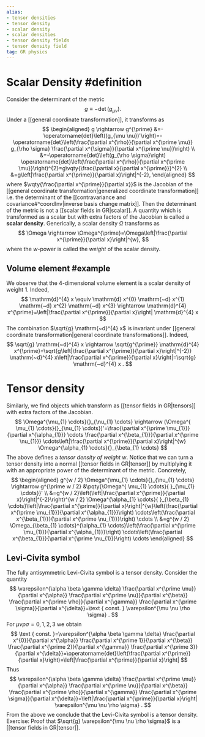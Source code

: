 ```yaml
---
alias:
- tensor densities
- tensor density
- scalar density
- scalar densities
- tensor density fields
- tensor density field
tag: GR physics
---
```

# Scalar Density #definition 
Consider the determinant of the metric
$$
g \equiv-\operatorname{det}\left(g_{\mu \nu}\right) .
$$
Under a [[general coordinate transformation]], it transforms as
$$
\begin{aligned}
g \rightarrow g^{\prime} &=-\operatorname{det}\left((g_{\mu \nu})'\right)=-\operatorname{det}\left(\frac{\partial x^{\rho}}{\partial x^{\prime \mu}} g_{\rho \sigma} \frac{\partial x^{\sigma}}{\partial x^{\prime \nu}}\right) \\
&=-\operatorname{det}\left(g_{\rho \sigma}\right) \operatorname{det}\left(\frac{\partial x^{\rho}}{\partial x^{\prime \mu}}\right)^{2}=g\vqty{\frac{\partial x}{\partial x^{\prime}}}^{2} \\
&=g\left|\frac{\partial x^{\prime}}{\partial x}\right|^{-2},
\end{aligned}
$$
where $\vqty{\frac{\partial x^{\prime}}{\partial x}}$ is the Jacobian of the [[general coordinate transformation|generalized coordinate transformation]] i.e. the determinant of the [[contravariance and covariance#^coordInv|inverse basis change matrix]]. Then the determinant of the metric is not a [[scalar fields in GR|scalar]]. A quantity which is transformed as a scalar but with extra factors of the Jacobian is called a **scalar density**. Generically, a scalar density $\Omega$ transforms as
$$
\Omega \rightarrow \Omega^{\prime}=\Omega\left|\frac{\partial x^{\prime}}{\partial x}\right|^{w},
$$
where the $w$-power is called the *weight* of the scalar density. 



## Volume element #example
We observe that the 4-dimensional volume element is a scalar density of weight 1. Indeed,
$$
\mathrm{d}^{4} x \equiv \mathrm{d} x^{0} \mathrm{~d} x^{1} \mathrm{~d} x^{2} \mathrm{~d} x^{3} \rightarrow \mathrm{d}^{4} x^{\prime}=\left|\frac{\partial x^{\prime}}{\partial x}\right| \mathrm{d}^{4} x
$$
The combination $\sqrt{g} \mathrm{~d}^{4} x$ is invariant under [[general coordinate transformation|general coordinate transformations]]. Indeed,
$$
\sqrt{g} \mathrm{~d}^{4} x \rightarrow \sqrt{g^{\prime}} \mathrm{d}^{4} x^{\prime}=\sqrt{g\left|\frac{\partial x^{\prime}}{\partial x}\right|^{-2}} \mathrm{~d}^{4} x\left|\frac{\partial x^{\prime}}{\partial x}\right|=\sqrt{g} \mathrm{~d}^{4} x .
$$


# Tensor density
Similarly, we find objects which transform as [[tensor fields in GR|tensors]] with extra factors of the Jacobian.
$$
\Omega^{\mu_{1} \cdots}{}_{\nu_{1} \cdots} \rightarrow (\Omega^{ \mu_{1} \cdots}{}_{\nu_{1} \cdots})'=\frac{\partial x^{\prime \mu_{1}}}{\partial x^{\alpha_{1}}} \cdots \frac{\partial x^{\beta_{1}}}{\partial x^{\prime \nu_{1}}} \cdots\left|\frac{\partial x^{\prime}}{\partial x}\right|^{w} \Omega^{\alpha_{1} \cdots}{}_{\beta_{1} \cdots}
$$
The above defines a *tensor density of weight $w$*. Notice that we can turn a tensor density into a normal [[tensor fields in GR|tensor]] by multiplying it with an appropriate power of the determinant of the metric. Concretely,
$$
\begin{aligned}
g^{w / 2} \Omega^{\mu_{1} \cdots}{}_{\nu_{1} \cdots} \rightarrow g^{\prime w / 2} &\pqty{\Omega^{ \mu_{1} \cdots}{ }_{\nu_{1} \cdots}}'  \\
&=g^{w / 2}\left(\left|\frac{\partial x^{\prime}}{\partial x}\right|^{-2}\right)^{w / 2} \Omega^{\alpha_{1} \cdots}{ }_{\beta_{1} \cdots}\left|\frac{\partial x^{\prime}}{\partial x}\right|^{w}\left(\frac{\partial x^{\prime \mu_{1}}}{\partial x^{\alpha_{1}}}\right) \cdots\left(\frac{\partial x^{\beta_{1}}}{\partial x^{\prime \nu_{1}}}\right) \cdots \\
&=g^{w / 2} \Omega_{\beta_{1} \cdots}^{\alpha_{1} \cdots}\left(\frac{\partial x^{\prime \mu_{1}}}{\partial x^{\alpha_{1}}}\right) \cdots\left(\frac{\partial x^{\beta_{1}}}{\partial x^{\prime \nu_{1}}}\right) \cdots
\end{aligned}
$$

## Levi-Civita symbol

The fully antisymmetric Levi-Civita symbol is a tensor density. Consider the quantity
$$
\varepsilon^{\alpha \beta \gamma \delta} \frac{\partial x^{\prime \mu}}{\partial x^{\alpha}} \frac{\partial x^{\prime \nu}}{\partial x^{\beta}} \frac{\partial x^{\prime \rho}}{\partial x^{\gamma}} \frac{\partial x^{\prime \sigma}}{\partial x^{\delta}}=\text { const. } \varepsilon^{\mu \nu \rho \sigma} .
$$
For $\mu \nu \rho \sigma=0,1,2,3$ we obtain
$$
\text { const. }=\varepsilon^{\alpha \beta \gamma \delta} \frac{\partial x^{0}}{\partial x^{\alpha}} \frac{\partial x^{\prime 1}}{\partial x^{\beta}} \frac{\partial x^{\prime 2}}{\partial x^{\gamma}} \frac{\partial x^{\prime 3}}{\partial x^{\delta}}=\operatorname{det}\left(\frac{\partial x^{\prime}}{\partial x}\right)=\left|\frac{\partial x^{\prime}}{\partial x}\right|
$$
Thus
$$
\varepsilon^{\alpha \beta \gamma \delta} \frac{\partial x^{\prime \mu}}{\partial x^{\alpha}} \frac{\partial x^{\prime \nu}}{\partial x^{\beta}} \frac{\partial x^{\prime \rho}}{\partial x^{\gamma}} \frac{\partial x^{\prime \sigma}}{\partial x^{\delta}}=\left|\frac{\partial x^{\prime}}{\partial x}\right| \varepsilon^{\mu \nu \rho \sigma} .
$$
From the above we conclude that the Levi-Civita symbol is a tensor density.
Exercise: Proof that $\sqrt{g} \varepsilon^{\mu \nu \rho \sigma}$ is a [[tensor fields in GR|tensor]].
